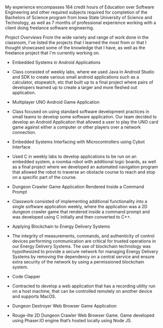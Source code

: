 My experience encompasses 164 credit hours of Education over Software Engineering and other required subjects required for completion of the Bachelors of Science program from Iowa State University of Science and Technology, 
as well as 7 months of professional experience working with a client doing freelance software engineering.

*Project Overviews*
From the wide variety and range of work done in the classroom, I've listed the projects that I learned the most from or that I thought showcased some of the knowledge that I have, as well as the freelance project that I'm currently working on.


* Embedded Systems in Android Applications
 - Class consisted of weekly labs, where we used Java in Android Studio and SDK to create various small android applications such as a calculator, stopwatch, etc that built up 
	to a final project where pairs of developers teamed up to create a larger and more fleshed out application.


* Multiplayer UNO Android Game Application
 - Class focused on using standard software development practices in small teams to develop some software application. Our team decided to develop an Android Application that allowed a user to play the UNO card game against either a computer or other players over a network connection.


* Embedded Systems Interfacing with Microcontrollers using Cybot Interface
 - Used C in weekly labs to develop applications to be run on an embedded system, a roomba robot with additional logic boards, as well as a final project where we developed an automated navigation program 
	that allowed the robot to traverse an obstacle course to reach and stop on a specific part of the course.


* Dungeon Crawler Game Application Rendered Inside a Command Prompt
 - Classwork consisted of implementing additional functionality into a single software application weekly, where the application was a 2D dungeon crawler game that rendered inside a command prompt and was developed using C initially and then converted to C++.


* Applying Blockchain to Energy Delivery Systems
 - The integrity of measurements, commands, and authenticity of control devices performing communication are critical for trusted operations in our Energy Delivery Systems. The use of blockchain technology was hypothesized to provide a secure network for managing Energy Delivery Systems 
	by removing the dependency on a central service and ensure extra security of the network by using a permissioned blockchain system.


* Code Clapper
 - Contracted to develop a web application that has a recording utility run on a host machine, that can be controlled remotely on another device and supports MacOS.


* Dungeon Destroyer Web Browser Game Application
 - Rouge-lite 2D Dungeon Crawler Web Browser Game. Game developed using Phaser.IO engine that’s hosted locally using Node JS.

